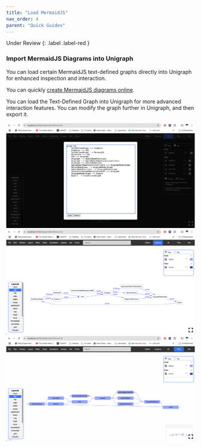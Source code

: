 ```yaml
---
title: "Load MermaidJS"
nav_order: 4
parent: "Quick Guides"
---
```


Under Review
{: .label .label-red }

### Import MermaidJS Diagrams into Unigraph

You can load certain MermaidJS text-defined graphs directly into Unigraph for enhanced inspection and interaction.

You can quickly [create MermaidJS diagrams online](<https://mermaid.live/edit>).

You can load the Text-Defined Graph into Unigraph for more advanced interaction features.
You can modify the graph further in Unigraph, and then export it.

![LoadFromText](../assets/images/loadMermaidjs/loadMermaidFromText.png)
![MermaidLoadedToGraphviz](../assets/images/loadMermaidjs/loadedMermaidInGraphviz.png)
![MermaidLoadedToReactFlow](../assets/images/loadMermaidjs/loadedMermaidInReactFlow.png)
